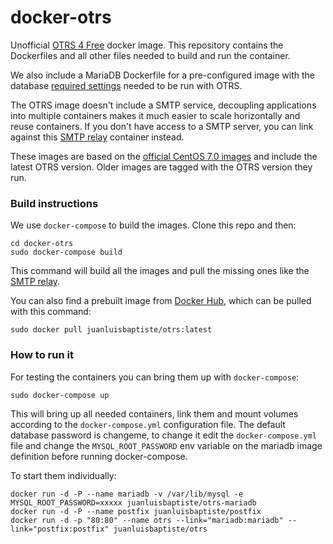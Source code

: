 # docker-otrs
Unofficial [OTRS 4 Free](http://www.otrs.com/software/) docker image. This repository contains the 
Dockerfiles and all other files needed to build and run the container. 

We also include a MariaDB Dockerfile for a pre-configured image with the database [required settings](http://otrs.github.io/doc/manual/admin/stable/en/html/installation.html) 
needed to be run with OTRS. 

The OTRS image doesn't include a SMTP service, decoupling applications into multiple containers makes it 
much easier to scale horizontally and reuse containers. If you don't have access to a SMTP server, you 
can link against this [SMTP relay](https://github.com/juanluisbaptiste/docker-postfix) container instead.

These images are based on the [official CentOS 7.0 images](https://registry.hub.docker.com/_/centos/) and 
include the latest OTRS version. Older images are tagged with the OTRS version they run. 


### Build instructions

We use `docker-compose` to build the images. Clone this repo and then:

    cd docker-otrs
    sudo docker-compose build

This command will build all the images and pull the missing ones like the [SMTP relay](https://github.com/juanluisbaptiste/docker-postfix).

You can also find a prebuilt image from [Docker Hub](https://registry.hub.docker.com/u/juanluisbaptiste/otrs/), 
which can be pulled with this command:

    sudo docker pull juanluisbaptiste/otrs:latest

### How to run it

For testing the containers you can bring them up with `docker-compose`:

    sudo docker-compose up

This will bring up all needed containers, link them and mount volumes according 
to the `docker-compose.yml` configuration file. The default database password is 
changeme, to change it edit the `docker-compose.yml` file and change the 
`MYSQL_ROOT_PASSWORD` env variable on the mariadb image definition before running docker-compose.

To start them individually:

    docker run -d -P --name mariadb -v /var/lib/mysql -e MYSQL_ROOT_PASSWORD=xxxxx juanluisbaptiste/otrs-mariadb
    docker run -d -P --name postfix juanluisbaptiste/postfix
    docker run -d -p "80:80" --name otrs --link="mariadb:mariadb" --link="postfix:postfix" juanluisbaptiste/otrs
